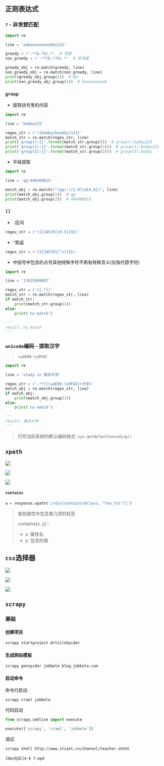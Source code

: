 ## 正则表达式

### `?` - 非贪婪匹配

```python
import re

line = 'aabooooooooobby123'

greedy = r'.*(b.*b).*'  # 贪婪
non_greedy = r'.*?(b.*?b).*'  # 非贪婪

greedy_obj = re.match(greedy, line)
non_greedy_obj = re.match(non_greedy, line)
print(greedy_obj.group(1))  # bb
print(non_greedy_obj.group(1))  # booooooooob
```

### `group`

- 提取括号里的内容

```python
import re

line = 'bobby123'

regex_str = r'((bobby|boobby)123)'
match_str = re.match(regex_str, line)
print('group():{}'.format(match_str.group()))  # group():bobby123
print('group(1):{}'.format(match_str.group(1)))  # group(1):bobby123
print('group(2):{}'.format(match_str.group(2)))  # group(2):bobby
```

- 平级提取

```python
import re

line = 'qq:446404815'

match_obj = re.match(r"(qq):([1-9]\d{4,8})", line)
print(match_obj.group(1))  # qq
print(match_obj.group(2))  # 446404815
```

### `[]`

- `-`区间

```python
regex_str = r'(1[34578][0-9]{9})'
```

- `^`取返

```python
regex_str = r'(1[34578][^s]{9})'
```

- 中括号中包含的点号其他特殊字符不再有特殊含义(仅指代原字符)

```python
import re

line = '17625990687'

regex_str = r'([.*])'
match_str = re.match(regex_str, line)
if match_str:
    print(match_str.group(1))
else:
    print('no match')
    
'''
result: no match
'''
```

### `unicode`编码 - 提取汉字

> `\u4E00-\u9FA5`

```python
import re

line = 'study in 南京大学'

regex_str = r'.*?([\u4E00-\u9FA5]+大学)'
match_obj = re.match(regex_str, line)
if match_obj:
    print(match_obj.group(1))
else:
    print('no match')

'''
result: 南京大学
'''
```

> 打印当前系统的默认编码格式: `sys.getdefaultencoding()`

## `xpath`

![](/home/wangzheng/文档/notes/image/xpath语法.png)

![](/home/wangzheng/文档/notes/image/xpath语法2.png)

![](/home/wangzheng/文档/notes/image/xpath语法3.png)

#### `contains`

```python
a = response.xpath('//div[contains(@class, "tea_txt")]')
```

> 查找属性中包含某几项的标签
>
> contains(x, y)`:
>
> - x: 属性名
> - y: 包含的值

## `css`选择器

![](/home/wangzheng/文档/notes/image/css选择器.png)

![](/home/wangzheng/文档/notes/image/css选择器2.png)

![](/home/wangzheng/文档/notes/image/css选择器3.png)

## `scrapy`

### 基础

#### 创建项目

```python
scrapy startproject ArticleSpider
```

#### 生成网站模板

```python
scrapy genspider jobbole blog.jobbole.com
```

#### 启动命令

命令行启动

```python
scrapy crawl jobbole
```

代码启动

```python
from scrapy.cmdline import execute

execute(['scrapy', 'crawl', 'jobbole'])
```

调试

```shell
scrapy shell http://www.itcast.cn/channel/teacher.shtml
```

`[Dmz社区]4-6 7.mp4`


